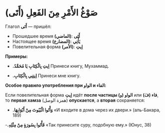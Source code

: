 ﻿
# صَوْغُ الأَمْرِ مِنَ الفَعِلِ (أَتَى)

Глагол **أَتَى** — пришёл:

-  Прошедшее время **(الماضي)**: **أَتَى**
-   Настоящее время **(المضارع)**: **يَأْتِي**
-   Повелительная форма **(الأمر)**: **اِيتِ**
    

**Примеры:**

-   **.اِيتِ بِالْكِتَابِ يَا مُحَمَّدُ**
Принеси книгу, Мухаммад.
    
-   **.اِيتِنِي بِالْكِتَابِ**
Принеси мне книгу.
    
**Особое правило употребления при الواو и الفاء:**

Если повелительная форма **اِيتِ** идёт **после частицы الواو (و)** или **فاء (فَ)**,  то **первая хамза** (همزة الوصل) **опускается**, а **вторая** сохраняется:

- **.وَأْتُوا الْبُيُوتَ مِنْ أَبْوَابِهَا**
«И входите в дома через их двери.» (аль-Бакара, 189)
  
-**.فَأْتُوا بِسُورَةٍ مِنْ مِثْلِهِ**
«Так принесите суру, подобную ему.» (Юнус, 38)

